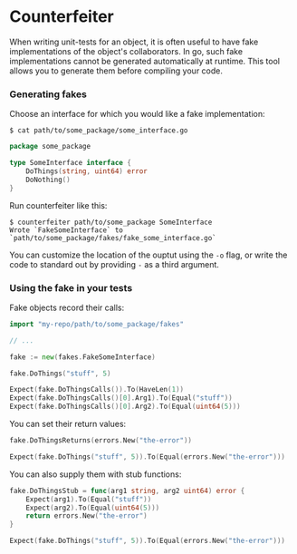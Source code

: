 Counterfeiter
=============

When writing unit-tests for an object, it is often useful to have fake implementations
of the object's collaborators. In go, such fake implementations cannot be generated
automatically at runtime. This tool allows you to generate them before compiling your code.

### Generating fakes

Choose an interface for which you would like a fake implementation:

```shell
$ cat path/to/some_package/some_interface.go
```

```go
package some_package

type SomeInterface interface {
	DoThings(string, uint64) error
	DoNothing()
}
```

Run counterfeiter like this:

```
$ counterfeiter path/to/some_package SomeInterface
Wrote `FakeSomeInterface` to `path/to/some_package/fakes/fake_some_interface.go`
```

You can customize the location of the ouptut using the `-o` flag, or write the code to standard out by providing `-` as a third argument.

### Using the fake in your tests

Fake objects record their calls:

```go
import "my-repo/path/to/some_package/fakes"

// ...

fake := new(fakes.FakeSomeInterface)

fake.DoThings("stuff", 5)

Expect(fake.DoThingsCalls()).To(HaveLen(1))
Expect(fake.DoThingsCalls()[0].Arg1).To(Equal("stuff"))
Expect(fake.DoThingsCalls()[0].Arg2).To(Equal(uint64(5)))
```

You can set their return values:

```go
fake.DoThingsReturns(errors.New("the-error"))

Expect(fake.DoThings("stuff", 5)).To(Equal(errors.New("the-error")))
```

You can also supply them with stub functions:

```go
fake.DoThingsStub = func(arg1 string, arg2 uint64) error {
	Expect(arg1).To(Equal("stuff"))
	Expect(arg2).To(Equal(uint64(5)))
	return errors.New("the-error")
}

Expect(fake.DoThings("stuff", 5)).To(Equal(errors.New("the-error")))
```


